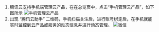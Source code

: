 1. 腾讯云支持手机端管理云产品，在在总览页中，点击“手机管理云产品”，如下图所示
![手机管理云产品](https://mc.qcloudimg.com/static/img/e7df1eda29204e4bdd352ca14f10af57/image.jpg)
2. 出现 “腾讯云助手” 二维码，手机扫描关注后，进行账号绑定后，在手机就能实时监控到云产品或服务的动态信息并进行动态管理。
![微信](https://mc.qcloudimg.com/static/img/c19b3ce7ba9f1115dec345232d0578e8/image.jpg)
